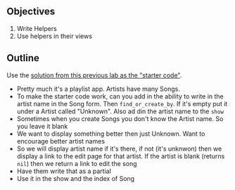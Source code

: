 ## Objectives

1. Write Helpers
2. Use helpers in their views

## Outline

Use the [solution from this previous lab as the "starter code"](https://github.com/learn-co-curriculum/displaying-associations-rails-lab/tree/solution).

  * Pretty much it's a playlist app. Artists have many Songs. 
  * To make the starter code work, can you add in the ability to write in the artist name in the Song form. Then `find_or_create_by`. If it's empty put it under a Artist called "Unknown". Also ad din the artist name to the `show` 
  * Sometimes when you create Songs you don't know the Artist name. So you leave it blank
  * We want to display something better then just Unknown. Want to encourage better artist names
  * So we will display artist name if it's there, if not (it's unknwon) then we display a link to the edit page for that artist. If the artist is blank (returns `nil`) then we return a link to edit the song
  * Have them write that as a partial
  * Use it in the show and the index of Song
